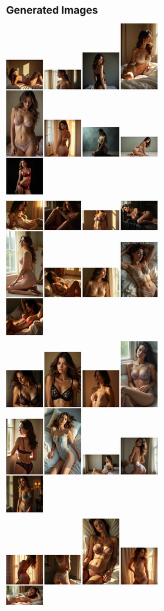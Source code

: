 # Generated Images



<img src="2025_07_02_01.webp" width="100"/> <img src="2025_07_02_02.webp" width="100"/> <img src="2025_07_02_03.webp" width="100"/> <img src="2025_07_02_04.webp" width="100"/> <img src="2025_07_02_05.webp" width="100"/> <img src="2025_07_02_06.webp" width="100"/> <img src="2025_07_02_07.webp" width="100"/> <img src="2025_07_02_08.webp" width="100"/> <img src="2025_07_02_09.webp" width="100"/>

<img src="2025_07_02_10.webp" width="100"/> <img src="2025_07_02_11.webp" width="100"/> <img src="2025_07_02_12.webp" width="100"/> <img src="2025_07_02_13.webp" width="100"/> <img src="2025_07_02_14.webp" width="100"/> <img src="2025_07_02_15.webp" width="100"/> <img src="2025_07_02_16.webp" width="100"/> <img src="2025_07_02_17.webp" width="100"/> <img src="2025_07_02_18.webp" width="100"/>

<img src="2025_07_02_19.webp" width="100"/> <img src="2025_07_02_20.webp" width="100"/> <img src="2025_07_02_21.webp" width="100"/> <img src="2025_07_02_22.webp" width="100"/> <img src="2025_07_02_23.webp" width="100"/> <img src="2025_07_02_24.webp" width="100"/> <img src="2025_07_02_25.webp" width="100"/> <img src="2025_07_02_26.webp" width="100"/> <img src="2025_07_02_27.webp" width="100"/>

<img src="2025_07_02_28.webp" width="100"/> <img src="2025_07_02_29.webp" width="100"/> <img src="2025_07_02_30.webp" width="100"/> <img src="2025_07_02_31.webp" width="100"/> <img src="2025_07_02_32.webp" width="100"/>